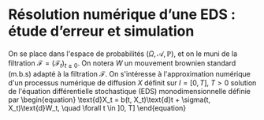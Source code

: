 # Résolution numérique d’une EDS : étude d’erreur et simulation
On se place dans l'espace de probabilités $(\Omega, \mathcal{A}, \mathbb{P})$, et on le muni de la filtration $\mathcal{F} = (\mathcal{F}_t)_{t \geq 0}$. On notera $W$ un mouvement brownien standard (m.b.s) adapté à la filtration $\mathcal{F}$. On s'intéresse à l'approximation numérique d'un processus numérique de diffusion $X$ définit sur $I = [0, T]$, $T > 0$ solution de l'équation différentielle stochastique (EDS) monodimensionnelle définie par 
\begin{equation}
    \text{d}X_t = b(t, X_t)\text{d}t + \sigma(t, X_t)\text{d}W_t, \quad \forall t \in ]0, T]
\end{equation}

